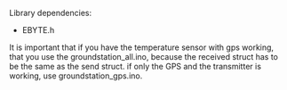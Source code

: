 Library dependencies:
- EBYTE.h

It is important that if you have the temperature sensor with gps working, that you use the groundstation_all.ino, because the received struct has to be the same as the send struct.
if only the GPS and the transmitter is working, use groundstation_gps.ino.
